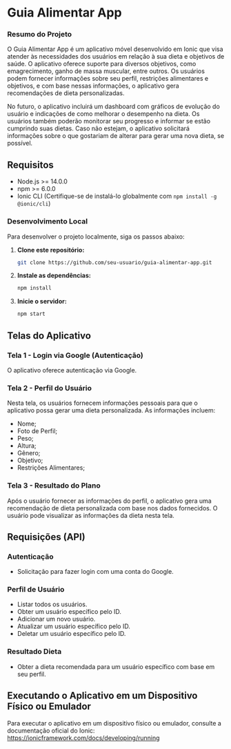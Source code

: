 # Guia Alimentar App

### Resumo do Projeto

O Guia Alimentar App é um aplicativo móvel desenvolvido em Ionic que visa atender às necessidades dos usuários em relação à sua dieta e objetivos de saúde. O aplicativo oferece suporte para diversos objetivos, como emagrecimento, ganho de massa muscular, entre outros. Os usuários podem fornecer informações sobre seu perfil, restrições alimentares e objetivos, e com base nessas informações, o aplicativo gera recomendações de dieta personalizadas.

No futuro, o aplicativo incluirá um dashboard com gráficos de evolução do usuário e indicações de como melhorar o desempenho na dieta. Os usuários também poderão monitorar seu progresso e informar se estão cumprindo suas dietas. Caso não estejam, o aplicativo solicitará informações sobre o que gostariam de alterar para gerar uma nova dieta, se possível.

## Requisitos

- Node.js >= 14.0.0
- npm >= 6.0.0
- Ionic CLI (Certifique-se de instalá-lo globalmente com `npm install -g @ionic/cli`)

### Desenvolvimento Local

Para desenvolver o projeto localmente, siga os passos abaixo:

1. **Clone este repositório:**

   ```bash
   git clone https://github.com/seu-usuario/guia-alimentar-app.git

2. **Instale as dependências:**

   ```bash
   npm install

3. **Inicie o servidor:**

   ```bash
   npm start

## Telas do Aplicativo

### Tela 1 - Login via Google (Autenticação)
O aplicativo oferece autenticação via Google.

### Tela 2 - Perfil do Usuário
Nesta tela, os usuários fornecem informações pessoais para que o aplicativo possa gerar uma dieta personalizada. As informações incluem:

- Nome;
- Foto de Perfil;
- Peso;
- Altura;
- Gênero;
- Objetivo;
- Restrições Alimentares;

### Tela 3 - Resultado do Plano
Após o usuário fornecer as informações do perfil, o aplicativo gera uma recomendação de dieta personalizada com base nos dados fornecidos. O usuário pode visualizar as informações da dieta nesta tela.

## Requisições (API)

### Autenticação
- Solicitação para fazer login com uma conta do Google.

### Perfil de Usuário
- Listar todos os usuários.
- Obter um usuário específico pelo ID.
- Adicionar um novo usuário.
- Atualizar um usuário específico pelo ID.
- Deletar um usuário específico pelo ID.

### Resultado Dieta
- Obter a dieta recomendada para um usuário específico com base em seu perfil.

## Executando o Aplicativo em um Dispositivo Físico ou Emulador
Para executar o aplicativo em um dispositivo físico ou emulador, consulte a documentação oficial do Ionic: https://ionicframework.com/docs/developing/running
